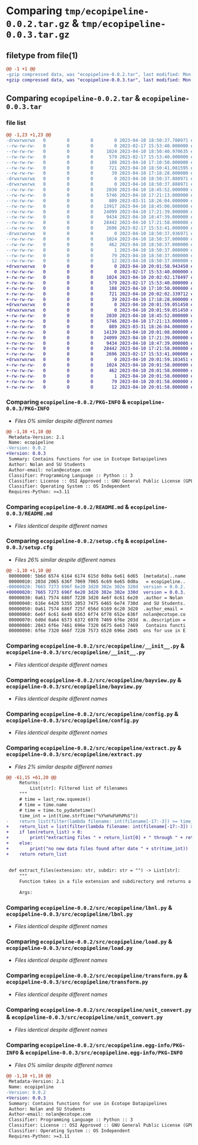 # Comparing `tmp/ecopipeline-0.0.2.tar.gz` & `tmp/ecopipeline-0.0.3.tar.gz`

## filetype from file(1)

```diff
@@ -1 +1 @@
-gzip compressed data, was "ecopipeline-0.0.2.tar", last modified: Mon Apr 10 18:50:41 2023, max compression
+gzip compressed data, was "ecopipeline-0.0.3.tar", last modified: Mon Apr 10 20:02:02 2023, max compression
```

## Comparing `ecopipeline-0.0.2.tar` & `ecopipeline-0.0.3.tar`

### file list

```diff
@@ -1,23 +1,23 @@
-drwxrwxrwx   0        0        0        0 2023-04-10 18:50:37.788971 ecopipeline-0.0.2/
--rw-rw-rw-   0        0        0        0 2023-02-17 15:53:40.000000 ecopipeline-0.0.2/LICENSE
--rw-rw-rw-   0        0        0     1024 2023-04-10 18:50:40.970635 ecopipeline-0.0.2/PKG-INFO
--rw-rw-rw-   0        0        0      579 2023-02-17 15:53:40.000000 ecopipeline-0.0.2/README.md
--rw-rw-rw-   0        0        0      108 2023-04-10 17:10:50.000000 ecopipeline-0.0.2/pyproject.toml
--rw-rw-rw-   0        0        0      721 2023-04-10 18:50:41.081595 ecopipeline-0.0.2/setup.cfg
--rw-rw-rw-   0        0        0       39 2023-04-10 17:18:28.000000 ecopipeline-0.0.2/setup.py
-drwxrwxrwx   0        0        0        0 2023-04-10 18:50:37.888971 ecopipeline-0.0.2/src/
-drwxrwxrwx   0        0        0        0 2023-04-10 18:50:37.888971 ecopipeline-0.0.2/src/ecopipeline/
--rw-rw-rw-   0        0        0     2030 2023-04-10 18:45:52.000000 ecopipeline-0.0.2/src/ecopipeline/__init__.py
--rw-rw-rw-   0        0        0     5746 2023-04-10 17:21:13.000000 ecopipeline-0.0.2/src/ecopipeline/bayview.py
--rw-rw-rw-   0        0        0      809 2023-03-31 18:26:04.000000 ecopipeline-0.0.2/src/ecopipeline/config.py
--rw-rw-rw-   0        0        0    13917 2023-04-10 18:45:00.000000 ecopipeline-0.0.2/src/ecopipeline/extract.py
--rw-rw-rw-   0        0        0    24099 2023-04-10 17:21:39.000000 ecopipeline-0.0.2/src/ecopipeline/lbnl.py
--rw-rw-rw-   0        0        0     9434 2023-04-10 18:47:39.000000 ecopipeline-0.0.2/src/ecopipeline/load.py
--rw-rw-rw-   0        0        0    28442 2023-04-10 17:21:58.000000 ecopipeline-0.0.2/src/ecopipeline/transform.py
--rw-rw-rw-   0        0        0     2696 2023-02-17 15:53:41.000000 ecopipeline-0.0.2/src/ecopipeline/unit_convert.py
-drwxrwxrwx   0        0        0        0 2023-04-10 18:50:37.936971 ecopipeline-0.0.2/src/ecopipeline.egg-info/
--rw-rw-rw-   0        0        0     1024 2023-04-10 18:50:37.000000 ecopipeline-0.0.2/src/ecopipeline.egg-info/PKG-INFO
--rw-rw-rw-   0        0        0      462 2023-04-10 18:50:37.000000 ecopipeline-0.0.2/src/ecopipeline.egg-info/SOURCES.txt
--rw-rw-rw-   0        0        0        1 2023-04-10 18:50:37.000000 ecopipeline-0.0.2/src/ecopipeline.egg-info/dependency_links.txt
--rw-rw-rw-   0        0        0       79 2023-04-10 18:50:37.000000 ecopipeline-0.0.2/src/ecopipeline.egg-info/requires.txt
--rw-rw-rw-   0        0        0       12 2023-04-10 18:50:37.000000 ecopipeline-0.0.2/src/ecopipeline.egg-info/top_level.txt
+drwxrwxrwx   0        0        0        0 2023-04-10 20:01:58.943450 ecopipeline-0.0.3/
+-rw-rw-rw-   0        0        0        0 2023-02-17 15:53:40.000000 ecopipeline-0.0.3/LICENSE
+-rw-rw-rw-   0        0        0     1024 2023-04-10 20:02:02.178497 ecopipeline-0.0.3/PKG-INFO
+-rw-rw-rw-   0        0        0      579 2023-02-17 15:53:40.000000 ecopipeline-0.0.3/README.md
+-rw-rw-rw-   0        0        0      108 2023-04-10 17:10:50.000000 ecopipeline-0.0.3/pyproject.toml
+-rw-rw-rw-   0        0        0      721 2023-04-10 20:02:02.339712 ecopipeline-0.0.3/setup.cfg
+-rw-rw-rw-   0        0        0       39 2023-04-10 17:18:28.000000 ecopipeline-0.0.3/setup.py
+drwxrwxrwx   0        0        0        0 2023-04-10 20:01:59.051450 ecopipeline-0.0.3/src/
+drwxrwxrwx   0        0        0        0 2023-04-10 20:01:59.051450 ecopipeline-0.0.3/src/ecopipeline/
+-rw-rw-rw-   0        0        0     2030 2023-04-10 18:45:52.000000 ecopipeline-0.0.3/src/ecopipeline/__init__.py
+-rw-rw-rw-   0        0        0     5746 2023-04-10 17:21:13.000000 ecopipeline-0.0.3/src/ecopipeline/bayview.py
+-rw-rw-rw-   0        0        0      809 2023-03-31 18:26:04.000000 ecopipeline-0.0.3/src/ecopipeline/config.py
+-rw-rw-rw-   0        0        0    14139 2023-04-10 20:01:08.000000 ecopipeline-0.0.3/src/ecopipeline/extract.py
+-rw-rw-rw-   0        0        0    24099 2023-04-10 17:21:39.000000 ecopipeline-0.0.3/src/ecopipeline/lbnl.py
+-rw-rw-rw-   0        0        0     9434 2023-04-10 18:47:39.000000 ecopipeline-0.0.3/src/ecopipeline/load.py
+-rw-rw-rw-   0        0        0    28442 2023-04-10 17:21:58.000000 ecopipeline-0.0.3/src/ecopipeline/transform.py
+-rw-rw-rw-   0        0        0     2696 2023-02-17 15:53:41.000000 ecopipeline-0.0.3/src/ecopipeline/unit_convert.py
+drwxrwxrwx   0        0        0        0 2023-04-10 20:01:59.103451 ecopipeline-0.0.3/src/ecopipeline.egg-info/
+-rw-rw-rw-   0        0        0     1024 2023-04-10 20:01:58.000000 ecopipeline-0.0.3/src/ecopipeline.egg-info/PKG-INFO
+-rw-rw-rw-   0        0        0      462 2023-04-10 20:01:58.000000 ecopipeline-0.0.3/src/ecopipeline.egg-info/SOURCES.txt
+-rw-rw-rw-   0        0        0        1 2023-04-10 20:01:58.000000 ecopipeline-0.0.3/src/ecopipeline.egg-info/dependency_links.txt
+-rw-rw-rw-   0        0        0       79 2023-04-10 20:01:58.000000 ecopipeline-0.0.3/src/ecopipeline.egg-info/requires.txt
+-rw-rw-rw-   0        0        0       12 2023-04-10 20:01:58.000000 ecopipeline-0.0.3/src/ecopipeline.egg-info/top_level.txt
```

### Comparing `ecopipeline-0.0.2/PKG-INFO` & `ecopipeline-0.0.3/PKG-INFO`

 * *Files 0% similar despite different names*

```diff
@@ -1,10 +1,10 @@
 Metadata-Version: 2.1
 Name: ecopipeline
-Version: 0.0.2
+Version: 0.0.3
 Summary: Contains functions for use in Ecotope Datapipelines
 Author: Nolan and SU Students
 Author-email: nolan@ecotope.com
 Classifier: Programming Language :: Python :: 3
 Classifier: License :: OSI Approved :: GNU General Public License (GPL)
 Classifier: Operating System :: OS Independent
 Requires-Python: >=3.11
```

### Comparing `ecopipeline-0.0.2/README.md` & `ecopipeline-0.0.3/README.md`

 * *Files identical despite different names*

### Comparing `ecopipeline-0.0.2/setup.cfg` & `ecopipeline-0.0.3/setup.cfg`

 * *Files 26% similar despite different names*

```diff
@@ -1,10 +1,10 @@
 00000000: 5b6d 6574 6164 6174 615d 0d0a 6e61 6d65  [metadata]..name
 00000010: 203d 2065 636f 7069 7065 6c69 6e65 0d0a   = ecopipeline..
-00000020: 7665 7273 696f 6e20 3d20 302e 302e 320d  version = 0.0.2.
+00000020: 7665 7273 696f 6e20 3d20 302e 302e 330d  version = 0.0.3.
 00000030: 0a61 7574 686f 7220 3d20 4e6f 6c61 6e20  .author = Nolan 
 00000040: 616e 6420 5355 2053 7475 6465 6e74 730d  and SU Students.
 00000050: 0a61 7574 686f 725f 656d 6169 6c20 3d20  .author_email = 
 00000060: 6e6f 6c61 6e40 6563 6f74 6f70 652e 636f  nolan@ecotope.co
 00000070: 6d0d 0a64 6573 6372 6970 7469 6f6e 203d  m..description =
 00000080: 2043 6f6e 7461 696e 7320 6675 6e63 7469   Contains functi
 00000090: 6f6e 7320 666f 7220 7573 6520 696e 2045  ons for use in E
```

### Comparing `ecopipeline-0.0.2/src/ecopipeline/__init__.py` & `ecopipeline-0.0.3/src/ecopipeline/__init__.py`

 * *Files identical despite different names*

### Comparing `ecopipeline-0.0.2/src/ecopipeline/bayview.py` & `ecopipeline-0.0.3/src/ecopipeline/bayview.py`

 * *Files identical despite different names*

### Comparing `ecopipeline-0.0.2/src/ecopipeline/config.py` & `ecopipeline-0.0.3/src/ecopipeline/config.py`

 * *Files identical despite different names*

### Comparing `ecopipeline-0.0.2/src/ecopipeline/extract.py` & `ecopipeline-0.0.3/src/ecopipeline/extract.py`

 * *Files 2% similar despite different names*

```diff
@@ -61,15 +61,20 @@
     Returns: 
         List[str]: Filtered list of filenames
     """
     # time = last_row.squeeze()
     # time = time.name
     # time = time.to_pydatetime()
     time_int = int(time.strftime("%Y%m%d%H%M%S"))
-    return list(filter(lambda filename: int(filename[-17:-3]) >= time_int, json_filenames))
+    return_list = list(filter(lambda filename: int(filename[-17:-3]) >= time_int, json_filenames))
+    if len(return_list) > 0:
+        print("extracting files " + return_list[0] + " through " + return_list[-1])
+    else:
+        print("no new data files found after date " + str(time_int))
+    return return_list
 
 
 def extract_files(extension: str, subdir: str = "") -> List[str]:
     """
     Function takes in a file extension and subdirectory and returns a list of paths files in the directory of that type.
 
     Args:
```

### Comparing `ecopipeline-0.0.2/src/ecopipeline/lbnl.py` & `ecopipeline-0.0.3/src/ecopipeline/lbnl.py`

 * *Files identical despite different names*

### Comparing `ecopipeline-0.0.2/src/ecopipeline/load.py` & `ecopipeline-0.0.3/src/ecopipeline/load.py`

 * *Files identical despite different names*

### Comparing `ecopipeline-0.0.2/src/ecopipeline/transform.py` & `ecopipeline-0.0.3/src/ecopipeline/transform.py`

 * *Files identical despite different names*

### Comparing `ecopipeline-0.0.2/src/ecopipeline/unit_convert.py` & `ecopipeline-0.0.3/src/ecopipeline/unit_convert.py`

 * *Files identical despite different names*

### Comparing `ecopipeline-0.0.2/src/ecopipeline.egg-info/PKG-INFO` & `ecopipeline-0.0.3/src/ecopipeline.egg-info/PKG-INFO`

 * *Files 0% similar despite different names*

```diff
@@ -1,10 +1,10 @@
 Metadata-Version: 2.1
 Name: ecopipeline
-Version: 0.0.2
+Version: 0.0.3
 Summary: Contains functions for use in Ecotope Datapipelines
 Author: Nolan and SU Students
 Author-email: nolan@ecotope.com
 Classifier: Programming Language :: Python :: 3
 Classifier: License :: OSI Approved :: GNU General Public License (GPL)
 Classifier: Operating System :: OS Independent
 Requires-Python: >=3.11
```

